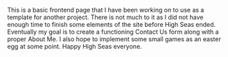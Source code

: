 This is a basic frontend page that I have been working on to use as a template for another project. There is not much to it as I did not have enough time to finish some elements of the site before High Seas ended. Eventually my goal is to create a functioning Contact Us form along with a proper About Me. I also hope to implement some small games as an easter egg at some point. Happy High Seas everyone.
